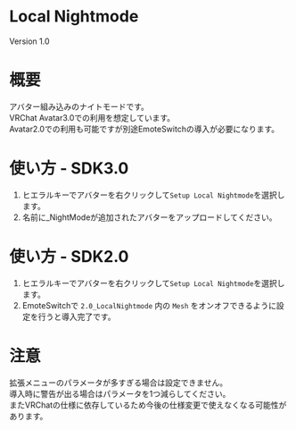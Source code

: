 # Local Nightmode
Version 1.0

# 概要
アバター組み込みのナイトモードです。  
VRChat Avatar3.0での利用を想定しています。  
Avatar2.0での利用も可能ですが別途EmoteSwitchの導入が必要になります。

# 使い方 - SDK3.0
1. ヒエラルキーでアバターを右クリックして`Setup Local Nightmode`を選択します。
2. 名前に_NightModeが追加されたアバターをアップロードしてください。

# 使い方 - SDK2.0
1. ヒエラルキーでアバターを右クリックして`Setup Local Nightmode`を選択します。
2. EmoteSwitchで `2.0_LocalNightmode` 内の `Mesh` をオンオフできるように設定を行うと導入完了です。

# 注意
拡張メニューのパラメータが多すぎる場合は設定できません。  
導入時に警告が出る場合はパラメータを1つ減らしてください。  
またVRChatの仕様に依存しているため今後の仕様変更で使えなくなる可能性があります。